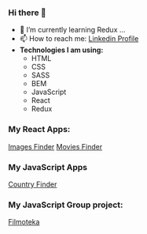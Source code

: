 ### Hi there 👋

- 🔭 I’m currently learning Redux ...
- 📫 How to reach me:  <a href="https://www.linkedin.com/in/jakub-t-800648151">Linkedin Profile</a>
- <b>Technologies I am using:</b> <ul>
  <li>HTML</li>
  <li>CSS</li>
  <li>SASS</li>
  <li>BEM</li>
  <li>JavaScript</li>
  <li>React</li>
  <li>Redux</li>
  </ul>
  
  
 <h3> My React Apps: </h3>
<a href="https://kubaturek.github.io/goit-react-hw-04-images/">Images Finder</a>
<a href="https://kubaturek.github.io/goit-react-hw-05-movies/">Movies Finder</a>

<h3> My JavaScript Apps </h3>
<a href="https://kubaturek.github.io/goit-js-hw-10/">Country Finder</a>
  
<h3> My JavaScript Group project: </h3>
<a href="https://karolinazinczuk.github.io/team-project-filmoteka/">Filmoteka</a>


